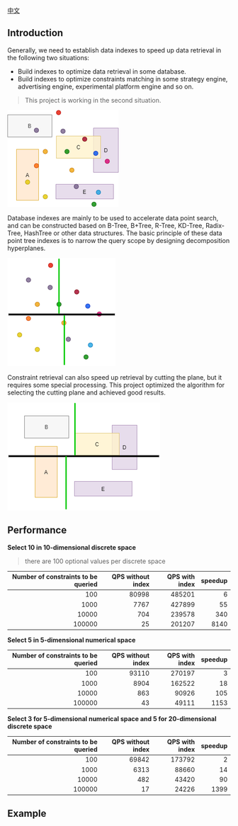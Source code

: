 [中文](./README-ZH.md)

## Introduction

Generally, we need to establish data indexes to speed up data retrieval in the following two situations:
* Build indexes to optimize data retrieval in some database.
* Build indexes to optimize constraints matching in some strategy engine, advertising engine, experimental platform engine and so on.

>This project is working in the second situation.

![avatar](https://github.com/boostlearn/go-kd-segment-tree/raw/master/doc/index_common.png)

Database indexes are mainly to be used to accelerate data point search, and can be constructed based on B-Tree, B+Tree, R-Tree, KD-Tree, Radix-Tree, HashTree or other data structures.
The basic principle of these data point tree indexes is to narrow the query scope by designing decomposition hyperplanes.

![avatar](https://github.com/boostlearn/go-kd-segment-tree/raw/master/doc/point_index.png)

Constraint retrieval can also speed up retrieval by cutting the plane, but it requires some special processing. This project optimized the algorithm for selecting the cutting plane and achieved good results.

![avatar](https://github.com/boostlearn/go-kd-segment-tree/raw/master/doc/segment_index.png)

## Performance

**Select 10 in 10-dimensional discrete space**
>there are 100 optional values per discrete space

|Number of constraints to be queried|QPS without index|QPS with index|speedup|
|----:|----:|---:|----:|
|100|80998|485201|6|
|1000|7767|427899|55|
|10000|704|239578|340|
|100000|25|201207|8140|

**Select 5 in 5-dimensional numerical space**

|Number of constraints to be queried|QPS without index|QPS with index|speedup|
|----:|----:|---:|----:|
|100|93110|270197|3|
|1000|8904|162522|18|
|10000|863|90926|105|
|100000|43|49111|1153|

**Select 3 for 5-dimensional numerical space and 5 for 20-dimensional discrete space**

|Number of constraints to be queried |QPS without index|QPS with index|speedup|
|----:|----:|---:|----:|
|100|69842|173792|2|
|1000|6313|88660|14|
|10000|482|43420|90|
|100000|17|24226|1399|

## Example
